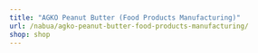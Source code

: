 ```yaml
---
title: "AGKO Peanut Butter (Food Products Manufacturing)"
url: /nabua/agko-peanut-butter-food-products-manufacturing/
shop: shop
---
```

